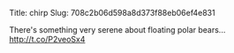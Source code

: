 Title: chirp
Slug: 708c2b06d598a8d373f88eb06ef4e831

There's something very serene about floating polar bears... <a href="http://t.co/P2veoSx4">http://t.co/P2veoSx4</a>
